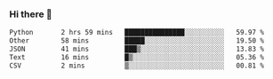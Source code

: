 ### Hi there 👋

<!--START_SECTION:waka-->

```txt
Python       2 hrs 59 mins   ███████████████░░░░░░░░░░   59.97 %
Other        58 mins         █████░░░░░░░░░░░░░░░░░░░░   19.50 %
JSON         41 mins         ███▒░░░░░░░░░░░░░░░░░░░░░   13.83 %
Text         16 mins         █▒░░░░░░░░░░░░░░░░░░░░░░░   05.36 %
CSV          2 mins          ▒░░░░░░░░░░░░░░░░░░░░░░░░   00.81 %
```

<!--END_SECTION:waka-->
